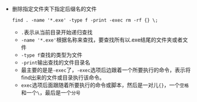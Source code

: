 - 删除指定文件夹下指定后缀名的文件

  ```shell
  find . -name '*.exe' -type f -print -exec rm -rf {} \;
  ```

  - `.`表示从当前目录开始递归查找
  - `-name '*.exe'`根据名称来查找，要查找所有以.exe结尾的文件夹或者文件
  - `-type f`查找的类型为文件
  - `-print`输出查找的文件目录名
  -  最主要的是是`-exec`了，`-exec`选项后边跟着一个所要执行的命令，表示将find出来的文件或目录执行该命令。
  - `exec`选项后面跟随着所要执行的命令或脚本，然后是一对儿`{}`，一个`空格`和一个`\`，最后是一个`分号`